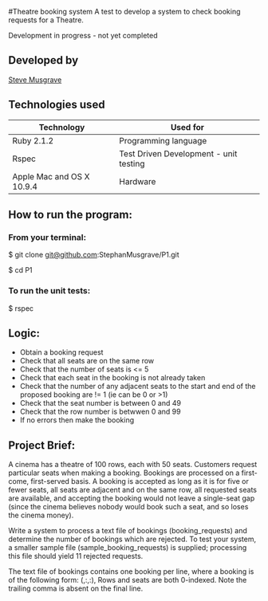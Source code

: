 #Theatre booking system
A test to develop a system to check booking requests for a Theatre.

Development in progress - not yet completed

## Developed by
[Steve Musgrave]

## Technologies used
|Technology                 |Used for                        |
|--------------------------|--------------------------------|
|Ruby 2.1.2                |Programming language            |
|Rspec                     |Test Driven Development - unit testing  |
|Apple Mac and OS X 10.9.4 |Hardware          |

## How to run the program:

### From your terminal:

  $ git clone git@github.com:StephanMusgrave/P1.git

  $ cd P1

### To run the unit tests:
  $ rspec

## Logic:
- Obtain a booking request
- Check that all seats are on the same row
- Check that the number of seats is <= 5
- Check that each seat in the booking is not already taken
- Check that the number of any adjacent seats to the start and end of the proposed booking are != 1 (ie can be 0 or >1)
- Check that the seat number is between 0 and 49
- Check that the row number is betwwen 0 and 99
- If no errors then make the booking

## Project Brief:
A cinema has a theatre of 100 rows, each with 50 seats. Customers request particular seats when making a booking.
Bookings are processed on a first-come, first-served basis. A booking is accepted as long as it is for five or fewer
seats, all seats are adjacent and on the same row, all requested seats are available, and accepting the booking would
not leave a single-seat gap (since the cinema believes nobody would book such a seat, and so loses the cinema money).

Write a system to process a text file of bookings (booking_requests) and determine the number of bookings which are
rejected. To test your system, a smaller sample file (sample_booking_requests) is supplied; processing this file should
yield 11 rejected requests.

The text file of bookings contains one booking per line, where a booking is of the following form:
  (<id>,<index of first seat row>:<index of first seat within row>,<index of last seat row>:<index of last seat within row>),
Rows and seats are both 0-indexed. Note the trailing comma is absent on the final line.



[Steve Musgrave]:https://github.com/StephanMusgrave


